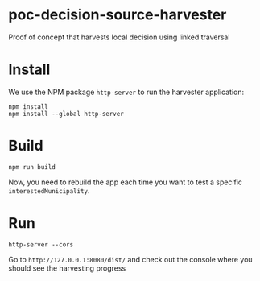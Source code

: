 # poc-decision-source-harvester
Proof of concept that harvests local decision using linked traversal

# Install

We use the NPM package `http-server` to run the harvester application:
```
npm install
npm install --global http-server
```

# Build

```
npm run build
```

Now, you need to rebuild the app each time you want to test a specific `interestedMunicipality`.


# Run

```
http-server --cors
```

Go to `http://127.0.0.1:8080/dist/` and check out the console where you should see the harvesting progress
